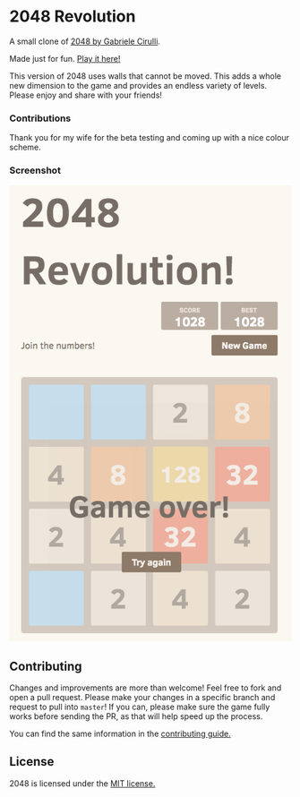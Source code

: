 # 2048 Revolution
A small clone of [2048 by Gabriele Cirulli](http://gabrielecirulli.github.io/2048/).

Made just for fun. [Play it here!](http://dimkadimon.github.io/2048Revolution/)

 This version of 2048 uses walls that cannot be moved. This adds a whole new dimension to the game and provides an endless variety of levels. Please enjoy and share with your friends!

### Contributions

Thank you for my wife for the beta testing and coming up with a nice colour scheme.


### Screenshot

<p align="center">
  <img src="https://github.com/dimkadimon/2048Revolution/blob/master/screenshot.png" alt="Screenshot"/>
</p>


## Contributing
Changes and improvements are more than welcome! Feel free to fork and open a pull request. Please make your changes in a specific branch and request to pull into `master`! If you can, please make sure the game fully works before sending the PR, as that will help speed up the process.

You can find the same information in the [contributing guide.](https://github.com/dimkadimon/2048Revolution/blob/master/CONTRIBUTING.md)

## License
2048 is licensed under the [MIT license.](https://github.com/dimkadimon/2048Revolution/blob/master/LICENSE.txt)
